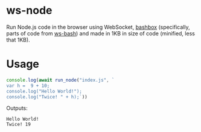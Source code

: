 # ws-node
Run Node.js code in the browser using WebSocket, [bashbox](https://github.com/Unzor/bashbox) (specifically, parts of code from [ws-bash](https://github.com/Unzor/ws-bash)) and made in 1KB in size of code (minified, less that 1KB).

# Usage
```javascript
console.log(await run_node("index.js", `
var h =  9 + 10;
console.log("Hello World!");
console.log("Twice! " + h);`))
```
Outputs:
```
Hello World!
Twice! 19
```
